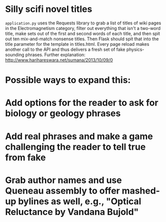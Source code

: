 Silly scifi novel titles
========================

`application.py` uses the Requests library to grab a list of titles of wiki pages in the Electromagnetism category, filter out everything that isn't a two-word title, make sets out of the first and second words of each title, and then spit out ten mix-and-match nonsense titles. Then Flask should spit that into the title parameter for the template in titles.html. Every page reload makes another call to the API and thus delivers a fresh set of fake physics-sounding phrases.  Further explanation: http://www.harihareswara.net/sumana/2013/10/09/0

Possible ways to expand this:
=============================

# Add options for the reader to ask for biology or geology phrases
# Add real phrases and make a game challenging the reader to tell true from fake
# Grab author names and use Queneau assembly to offer mashed-up bylines as well, e.g., "Optical Reluctance by Vandana Bujold"

